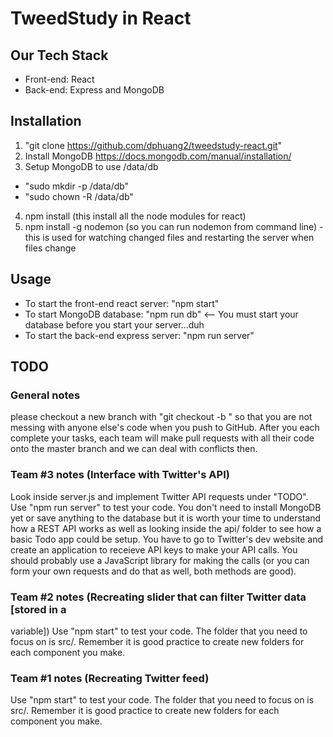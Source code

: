 # TweedStudy in React

## Our Tech Stack
 - Front-end: React
 - Back-end: Express and MongoDB

## Installation
1. "git clone https://github.com/dphuang2/tweedstudy-react.git"
2. Install MongoDB https://docs.mongodb.com/manual/installation/
3. Setup MongoDB to use /data/db
 - "sudo mkdir -p /data/db"
 - "sudo chown -R <your username> /data/db"
4. npm install (this install all the node modules for react)
5. npm install -g nodemon (so you can run nodemon from command line) - this is
   used for watching changed files and restarting the server when files change

## Usage
- To start the front-end react server: "npm start"
- To start MongoDB database: "npm run db" <-- You must start your database
  before you start your server...duh
- To start the back-end express server: "npm run server"

## TODO

### General notes
please checkout a new branch with "git checkout -b <branch name>" so that you
are not messing with anyone else's code when you push to GitHub. After you each
complete your tasks, each team will make pull requests with all their code onto
the master branch and we can deal with conflicts then.

### Team #3 notes (Interface with Twitter's API)
Look inside server.js and implement Twitter API requests under "TODO". Use "npm
run server" to test your code. You don't need to install MongoDB yet or save
anything to the database but it is worth your time to understand how a REST API
works as well as looking inside the api/ folder to see how a basic Todo app
could be setup. You have to go to Twitter's dev website and create an
application to receieve API keys to make your API calls. You should probably use
a JavaScript library for making the calls (or you can form your own requests and
do that as well, both methods are good).

### Team #2 notes (Recreating slider that can filter Twitter data [stored in a
variable])
Use "npm start" to test your code. The folder that you need to focus on is src/.
Remember it is good practice to create new folders for each component you make.

### Team #1 notes (Recreating Twitter feed)
Use "npm start" to test your code. The folder that you need to focus on is src/.
Remember it is good practice to create new folders for each component you make.
